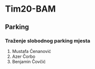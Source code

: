 # Tim20-BAM

## Parking

### Traženje slobodnog parking mjesta

1. Mustafa Ćenanović
2. Azer Čorbo
3. Benjamin Čovčić
